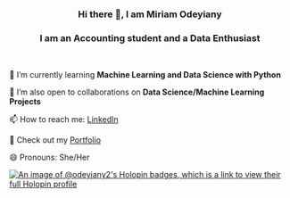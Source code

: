 
<h3 align="center">Hi there 👋, I am Miriam Odeyiany</h3>
<h3 align="center">I am an Accounting student and a Data Enthusiast</h3>


<br/>


 🌱 I’m currently learning **Machine Learning and Data Science with Python**

 👯 I’m also open to collaborations on **Data Science/Machine Learning Projects** 

 📫 How to reach me: [LinkedIn](https://www.linkedin.com/in/miriam-odeyiany-919787245)
 
 🔗 Check out my [Portfolio](datascienceportfol.io/miriamodeyiany)
  
 😄 Pronouns: She/Her
 
 [![An image of @odeyiany2's Holopin badges, which is a link to view their full Holopin profile](https://holopin.me/odeyiany2)](https://holopin.io/@odeyiany2)

<!--
**Odeyiany2/Odeyiany2** is a ✨ _special_ ✨ repository because its `README.md` (this file) appears on your GitHub profile.

Here are some ideas to get you started:

- 🔭 I’m currently working on ...
- 🌱 I’m currently learning ...
- 👯 I’m looking to collaborate on ...
- 🤔 I’m looking for help with ...
- 💬 Ask me about ...
- 📫 How to reach me: ...
- 😄 Pronouns: ...
- ⚡ Fun fact: ...
-->
